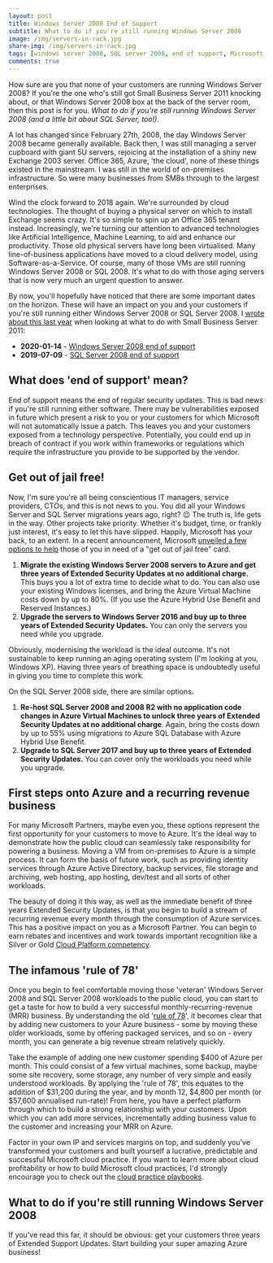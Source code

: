 ```yaml
---
layout: post
title: Windows Server 2008 End of Support
subtitle: What to do if you're still running Windows Server 2008
image: /img/servers-in-rack.jpg
share-img: /img/servers-in-rack.jpg
tags: [windows server 2008, SQL server 2008, end of support, Microsoft Azure]
comments: true
---
```


<p>How sure are you that none of your customers are running Windows Server 2008? If you're the one who's still got Small Business Server 2011 knocking about, or that Windows Server 2008 box at the back of the server room, then this post is for you. <em>What to do if you're still running Windows Server 2008 (and a little bit about SQL Server, too!)</em>.</p>

<p>A lot has changed since February 27th, 2008, the day Windows Server 2008 became generally available. Back then, I was still managing a server cupboard with giant 5U servers, rejoicing at the installation of a shiny new Exchange 2003 server. Office 365, Azure, 'the cloud', none of these things existed in the mainstream. I was still in the world of on-premises infrastructure. So were many businesses from SMBs through to the largest enterprises.</p>

<p>Wind the clock forward to 2018 again. We're surrounded by cloud technologies. The thought of buying a physical server on which to install Exchange seems crazy. It's so simple to spin up an Office 365 tenant instead. Increasingly, we're turning our attention to advanced technologies like Artificial Intelligence, Machine Learning, to aid and enhance our productivity. Those old physical servers have long been virtualised. Many line-of-business applications have moved to a cloud delivery model, using Software-as-a-Service. Of course, many of those VMs are still running Windows Server 2008 or SQL 2008. It's what to do with those aging servers that is now very much an urgent question to answer.</p>

<p>By now, you'll hopefully have noticed that there are some important dates on the horizon. These will have an impact on you and your customers if you're still running either Windows Server 2008 or SQL Server 2008. I <a href="https://jamesbmarshall.com/2017/03/24/moving-small-business-server-to-microsoft-azure/">wrote about this last year</a> when looking at what to do with Small Business Server 2011:</p>

<ul><li><strong>2020-01-14</strong> - <a href="https://www.microsoft.com/en-us/cloud-platform/windows-server-2008">Windows Server 2008 end of support</a></li><li><strong>2019-07-09</strong> - <a href="https://www.microsoft.com/en-gb/sql-server/sql-server-2008">SQL Server 2008 end of support</a></li></ul>

<h2>What does 'end of support' mean?</h2>

<p>End of support means the end of regular security updates. This is bad news if you're still running either software. There may be vulnerabilities exposed in future which present a risk to you or your customers for which Microsoft will not automatically issue a patch. This leaves you and your customers exposed from a technology perspective. Potentially, you could end up in breach of contract if you work within frameworks or regulations which require the infrastructure you provide to be supported by the vendor.</p>

<h2>Get out of jail free!</h2>

<p>Now, I'm sure you're all being conscientious IT managers, service providers, CTOs, and this is not news to you. You did all your Windows Server and SQL Server migrations years ago, right? 😉 The truth is, life gets in the way. Other projects take priority. Whether it's budget, time, or frankly just interest, it's easy to let this have slipped. Happily, Microsoft has your back, to an extent. In a recent announcement, Microsoft <a href="https://www.microsoft.com/en-gb/cloud-platform/windows-sql-server-2008">unveiled a few options to help</a> those of you in need of a "get out of jail free" card.</p>

<ol><li><strong>Migrate the existing Windows Server 2008 servers to Azure and get three years of Extended Security Updates at no additional charge.</strong> This buys you a lot of extra time to decide what to do. You can also use your existing Windows licenses, and bring the Azure Virtual Machine costs down by up to 80%. (If you use the Azure Hybrid Use Benefit and Reserved Instances.)</li><li><strong>Upgrade the servers to Windows Server 2016 and buy up to three years of Extended Security Updates.</strong> You can only the servers you need while you upgrade.</li></ol>

<p>Obviously, modernising the workload is the ideal outcome. It's not sustainable to keep running an aging operating system (I'm looking at you, Windows XP). Having three years of breathing space is undoubtedly useful in giving you time to complete this work.</p>

<p>On the SQL Server 2008 side, there are similar options.</p>

<ol><li><strong>Re-host SQL Server 2008 and 2008 R2 with no application code changes in Azure Virtual Machines to unlock three years of Extended Security Updates at no additional charge</strong>. Again, bring the costs down by up to 55% using migrations to Azure SQL Database with Azure Hybrid Use Benefit.</li><li><strong>Upgrade to SQL Server 2017 and buy up to three years of Extended Security Updates.</strong> You can cover only the workloads you need while you upgrade.</li></ol>

<h2>First steps onto Azure and a recurring revenue business</h2>

<p>For many Microsoft Partners, maybe even you, these options represent the first opportunity for your customers to move to Azure. It's the ideal way to demonstrate how the public cloud can seamlessly take responsibility for powering a business. Moving a VM from on-premises to Azure is a simple process. It can form the basis of future work, such as providing identity services through Azure Active Directory, backup services, file storage and archiving, web hosting, app hosting, dev/test and all sorts of other workloads.</p>

<p>The beauty of doing it this way, as well as the immediate benefit of three years Extended Security Updates, is that you begin to build a stream of recurring revenue every month through the consumption of Azure services. This has a positive impact&nbsp;on you as a Microsoft Partner. You can begin to earn rebates and incentives and work towards important recognition like a Silver or Gold <a href="https://partner.microsoft.com/en-gb/membership/cloud-platform-competency">Cloud Platform competency</a>.</p>

<h2>The infamous 'rule of 78'</h2>

<p>Once you begin to feel comfortable moving those 'veteran' Windows Server 2008 and SQL Server 2008 workloads to the public cloud, you can start to get a taste for how to build a very successful monthly-recurring-revenue (MRR) business. By understanding the old '<a href="https://www.intelliverse.com/blog/what-is-the-rule-of-78-and-how-does-it-apply-to-sales/">rule of 78</a>', it becomes clear that by adding new customers to your Azure business - some by moving these older workloads, some by offering packaged services, and so on - every month, you can generate a big revenue stream relatively quickly.</p>

<p>Take the example of adding one new customer spending $400 of Azure per month. This could consist of a few virtual machines, some backup, maybe some site recovery, some storage, any number of very simple and easily understood workloads. By applying the 'rule of 78', this equates to the addition of $31,200 during the&nbsp;year, and by month 12, $4,800 per month (or $57,600 annualised run-rate)! From here, you have a perfect platform through which to build a strong relationship with your customers. Upon which you can add more services, incrementally adding business value to the customer and increasing your MRR on Azure.</p>

<p>Factor in your own IP and services margins on top, and suddenly you've transformed your customers and built yourself a lucrative, predictable and successful Microsoft cloud practice. If you want to learn more about cloud profitability or how to build Microsoft cloud practices, I'd strongly encourage you to check out the <a href="https://partner.microsoft.com/en-cy/campaigns/cloud-practice-playbooks">cloud practice playbooks</a>.</p>

<h2>What to do if you're still running Windows Server 2008</h2>

<p>If you've read this far, it should be obvious: get your customers three years of Extended Support Updates. Start building your super amazing Azure business!</p>